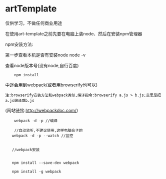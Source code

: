# artTemplate
仅供学习，不做任何商业用途


在使用art-template之前先要在电脑上装node、然后在安装npm管理器
  
  
  npm安装方法:
        
  第一步查看本机是否有安装node
        node -v
        
   查看node版本号(没有node,自行百度)
        
        npm install
        
        
  中途会用到webpack(或者用browserify也可以)
  
  
    注:browserify安装方法和webpack类似,编译指令:browserify a.js > b.js;意思是把a.js编译成b.js
  
  (网站链接:http://webpackdoc.com/)
  
  
        webpack -d -p //编译
        
        //自动监听,不建议使用,这样电脑会卡的
       webpack -d -p --watch //监控
       
       
       //webpack安装
       
       
       npm install --save-dev webpack
       
       npm install -g webpack 